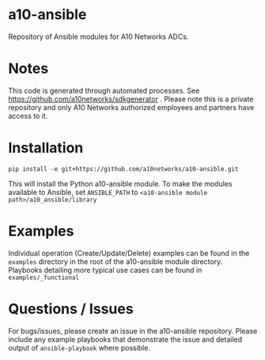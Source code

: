 # a10-ansible
Repository of Ansible modules for A10 Networks ADCs.

# Notes
This code is generated through automated processes. See https://github.com/a10networks/sdkgenerator . Please note this is a private repository and only A10 Networks authorized employees and partners have access to it.

# Installation
`pip install -e git+https://github.com/a10networks/a10-ansible.git`

This will install the Python a10-ansible module. To make the modules available to Ansible, set `ANSIBLE_PATH` to `<a10-ansible module path>/a10_ansible/library`

# Examples
Individual operation (Create/Update/Delete) examples can be found in the `examples` directory in the root of the a10-ansible module directory.
Playbooks detailing more typical use cases can be found in `examples/_functional`

# Questions / Issues
For bugs/issues, please create an issue in the a10-ansible repository. Please include any example playbooks that demonstrate the issue and detailed output of `ansible-playbook` where possible.
